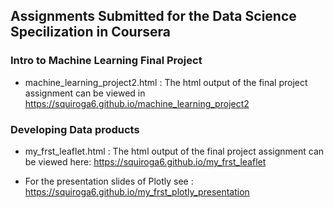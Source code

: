 ## Assignments Submitted for the Data Science Specilization in Coursera

### Intro to Machine Learning Final Project

* machine_learning_project2.html : The html output of the final project assignment can be viewed in
https://squiroga6.github.io/machine_learning_project2

### Developing Data products

* my_frst_leaflet.html : The html output of the final project assignment can be viewed here:
https://squiroga6.github.io/my_frst_leaflet

* For the presentation slides of Plotly see : https://squiroga6.github.io/my_frst_plotly_presentation
